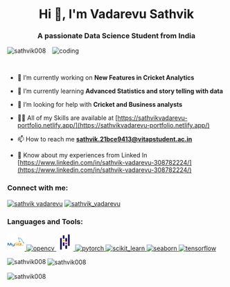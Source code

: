 <h1 align="center">Hi 👋, I'm Vadarevu Sathvik</h1>
<h3 align="center">A passionate Data Science Student from India</h3>
<img align="right" alt="coding" width="400" src="https://cdn.dribbble.com/users/44433/screenshots/5957058/data-scientist-without-nose.gif">

<p align="left"> <img src="https://komarev.com/ghpvc/?username=sathvik008&label=Profile%20views&color=0e75b6&style=flat" alt="sathvik008" /> </p>

<p align="left"> <a href="https://twitter.com/" target="blank"><img src="https://img.shields.io/twitter/follow/?logo=twitter&style=for-the-badge" alt="" /></a> </p>

- 🔭 I’m currently working on **New Features in Cricket Analytics**

- 🌱 I’m currently learning **Advanced Statistics and story telling with data**

- 🤝 I’m looking for help with **Cricket and Business analysts**

- 👨‍💻 All of my Skills are available at [https://sathvikvadarevu-portfolio.netlify.app/](https://sathvikvadarevu-portfolio.netlify.app/)

- 📫 How to reach me **sathvik.21bce9413@vitapstudent.ac.in**

- 📄 Know about my experiences from Linked In [https://www.linkedin.com/in/sathvik-vadarevu-308782224/](https://www.linkedin.com/in/sathvik-vadarevu-308782224/)

<h3 align="left">Connect with me:</h3>
<p align="left">
<a href="https://kaggle.com/sathvik vadarevu" target="blank"><img align="center" src="https://raw.githubusercontent.com/rahuldkjain/github-profile-readme-generator/master/src/images/icons/Social/kaggle.svg" alt="sathvik vadarevu" height="30" width="40" /></a>
<a href="https://instagram.com/sathvik_vadarevu" target="blank"><img align="center" src="https://raw.githubusercontent.com/rahuldkjain/github-profile-readme-generator/master/src/images/icons/Social/instagram.svg" alt="sathvik_vadarevu" height="30" width="40" /></a>
</p>

<h3 align="left">Languages and Tools:</h3>
<p align="left"> <a href="https://www.mysql.com/" target="_blank" rel="noreferrer"> <img src="https://raw.githubusercontent.com/devicons/devicon/master/icons/mysql/mysql-original-wordmark.svg" alt="mysql" width="40" height="40"/> </a> <a href="https://opencv.org/" target="_blank" rel="noreferrer"> <img src="https://www.vectorlogo.zone/logos/opencv/opencv-icon.svg" alt="opencv" width="40" height="40"/> </a> <a href="https://pandas.pydata.org/" target="_blank" rel="noreferrer"> <img src="https://raw.githubusercontent.com/devicons/devicon/2ae2a900d2f041da66e950e4d48052658d850630/icons/pandas/pandas-original.svg" alt="pandas" width="40" height="40"/> </a> <a href="https://pytorch.org/" target="_blank" rel="noreferrer"> <img src="https://www.vectorlogo.zone/logos/pytorch/pytorch-icon.svg" alt="pytorch" width="40" height="40"/> </a> <a href="https://scikit-learn.org/" target="_blank" rel="noreferrer"> <img src="https://upload.wikimedia.org/wikipedia/commons/0/05/Scikit_learn_logo_small.svg" alt="scikit_learn" width="40" height="40"/> </a> <a href="https://seaborn.pydata.org/" target="_blank" rel="noreferrer"> <img src="https://seaborn.pydata.org/_images/logo-mark-lightbg.svg" alt="seaborn" width="40" height="40"/> </a> <a href="https://www.tensorflow.org" target="_blank" rel="noreferrer"> <img src="https://www.vectorlogo.zone/logos/tensorflow/tensorflow-icon.svg" alt="tensorflow" width="40" height="40"/> </a> </p>

<p><img align="left" src="https://github-readme-stats.vercel.app/api/top-langs?username=sathvik008&show_icons=true&locale=en&layout=compact" alt="sathvik008" /></p>

<p>&nbsp;<img align="center" src="https://github-readme-stats.vercel.app/api?username=sathvik008&show_icons=true&locale=en" alt="sathvik008" /></p>

<p><img align="center" src="https://github-readme-streak-stats.herokuapp.com/?user=sathvik008&" alt="sathvik008" /></p>
